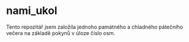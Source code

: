 # nami_ukol 
Tento repozitář jsem založila jednoho památného a chladného pátečního večera na základě pokynů v úloze číslo osm. 
